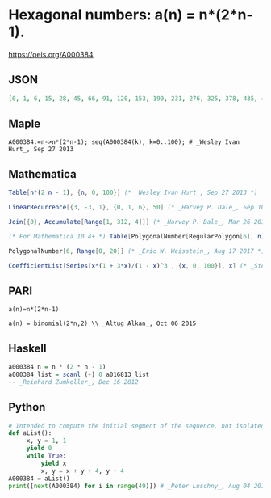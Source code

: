 # Hexagonal numbers: a\(n\) \= n\*\(2\*n\-1\)\.
https://oeis.org/A000384
## JSON
```JSON
[0, 1, 6, 15, 28, 45, 66, 91, 120, 153, 190, 231, 276, 325, 378, 435, 496, 561, 630, 703, 780, 861, 946, 1035, 1128, 1225, 1326, 1431, 1540, 1653, 1770, 1891, 2016, 2145, 2278, 2415, 2556, 2701, 2850, 3003, 3160, 3321, 3486, 3655, 3828, 4005, 4186, 4371, 4560]
```
## Maple
```Maple
A000384:=n->n*(2*n-1); seq(A000384(k), k=0..100); # _Wesley Ivan Hurt_, Sep 27 2013
```
## Mathematica
```Mathematica
Table[n*(2 n - 1), {n, 0, 100}] (* _Wesley Ivan Hurt_, Sep 27 2013 *)
```
```Mathematica
LinearRecurrence[{3, -3, 1}, {0, 1, 6}, 50] (* _Harvey P. Dale_, Sep 10 2015 *)
```
```Mathematica
Join[{0}, Accumulate[Range[1, 312, 4]]] (* _Harvey P. Dale_, Mar 26 2016 *)
```
```Mathematica
(* For Mathematica 10.4+ *) Table[PolygonalNumber[RegularPolygon[6], n], {n, 0, 48}] (* _Arkadiusz Wesolowski_, Aug 27 2016 *)
```
```Mathematica
PolygonalNumber[6, Range[0, 20]] (* _Eric W. Weisstein_, Aug 17 2017 *)
```
```Mathematica
CoefficientList[Series[x*(1 + 3*x)/(1 - x)^3 , {x, 0, 100}], x] (* _Stefano Spezia_, Sep 02 2018 *)
```
## PARI
```PARI
a(n)=n*(2*n-1)
```
```PARI
a(n) = binomial(2*n,2) \\ _Altug Alkan_, Oct 06 2015
```
## Haskell
```Haskell
a000384 n = n * (2 * n - 1)
a000384_list = scanl (+) 0 a016813_list
-- _Reinhard Zumkeller_, Dec 16 2012
```
## Python
```Python
# Intended to compute the initial segment of the sequence, not isolated terms.
def aList():
     x, y = 1, 1
     yield 0
     while True:
         yield x
         x, y = x + y + 4, y + 4
A000384 = aList()
print([next(A000384) for i in range(49)]) # _Peter Luschny_, Aug 04 2019
```

